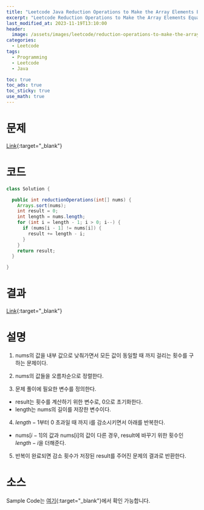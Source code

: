 ```yaml
---
title: "Leetcode Java Reduction Operations to Make the Array Elements Equal"
excerpt: "Leetcode Reduction Operations to Make the Array Elements Equal Java"
last_modified_at: 2023-11-19T13:10:00
header:
  image: /assets/images/leetcode/reduction-operations-to-make-the-array-elements-equal.png
categories:
  - Leetcode
tags:
  - Programming
  - Leetcode
  - Java

toc: true
toc_ads: true
toc_sticky: true
use_math: true
---
```

# 문제
[Link](https://leetcode.com/problems/reduction-operations-to-make-the-array-elements-equal){:target="_blank"}

# 코드
```java
class Solution {

  public int reductionOperations(int[] nums) {
    Arrays.sort(nums);
    int result = 0;
    int length = nums.length;
    for (int i = length - 1; i > 0; i--) {
      if (nums[i - 1] != nums[i]) {
        result += length - i;
      }
    }
    return result;
  }

}
```

# 결과
[Link](https://leetcode.com/problems/reduction-operations-to-make-the-array-elements-equal/submissions/1101858339/){:target="_blank"}

# 설명
1. nums의 값을 내부 값으로 낮춰가면서 모든 값이 동일할 때 까지 걸리는 횟수를 구하는 문제이다.

2. nums의 값들을 오름차순으로 정렬한다.

3. 문제 풀이에 필요한 변수를 정의한다.
- result는 횟수를 계산하기 위한 변수로, 0으로 초기화한다.
- length는 nums의 길이를 저장한 변수이다.

4. $length - 1$부터 0 초과일 때 까지 i를 감소시키면서 아래를 반복한다.
- nums[$i - 1$]의 값과 nums[i]의 값이 다른 경우, result에 바꾸기 위한 횟수인 $length - i$을 더해준다.

5. 반복이 완료되면 감소 횟수가 저장된 result를 주어진 문제의 결과로 반환한다.

# 소스
Sample Code는 [여기](https://github.com/GracefulSoul/leetcode/blob/master/src/main/java/gracefulsoul/problems/ReductionOperationsToMakeTheArrayElementsEqual.java){:target="_blank"}에서 확인 가능합니다.